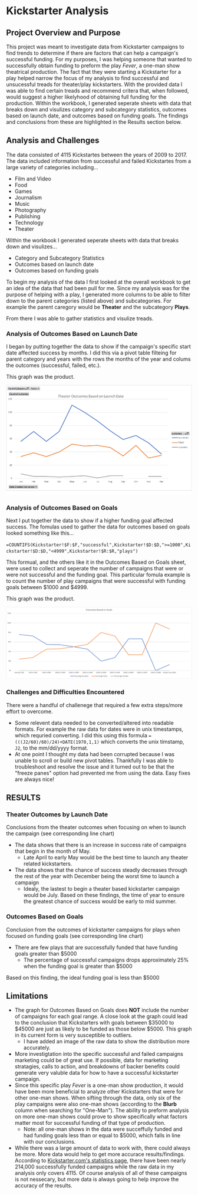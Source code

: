 # Kickstarter Analysis
## Project Overview and Purpose
This project was meant to investigate data from Kickstarter campaigns to find trends to determine if there are factors that can help a campaign's successful funding.
For my purposes, I was helping someone that wanted to successfully obtain funding to preform the play _Fever_, a one-man show theatrical production.
The fact that they were starting a Kickstarter for a play helped narrow the focus of my analysis to find successful and unsucessful treads for theater/play kickstarters.
With the provided data I was able to find certain treads and recommend critera that, when followed, would suggest a higher likelyhood of obtaining full funding for the production. Within the workbook, I generated seperate sheets with data that breaks down and visulizes category and subcategory statistics, outcomes based on launch date, and outcomes based on funding goals. The findings and conclusions from these are highlighted in the Results section below.

## Analysis and Challenges
The data consisted of 4115 Kickstartes between the years of 2009 to 2017. The data included information from successful and failed Kickstartes from a large variety of categories including... 
*	Film and Video
*	Food
*	Games
*	Journalism
*	Music
*	Photography
*	Publishing
*	Technology
*	Theater
	
Within the workbook I generated seperate sheets with data that breaks down and visulizes...
*	Category and Subcategory Statistics
*	Outcomes based on launch date
*	Outcomes based on funding goals
			
To begin my analysis of the data I first looked at the overall workbook to get an idea of the data that had been pull for me.
Since my analysis was for the purpose of helping with a play, I generated more columns to be able to filter down to the parent categories (listed above) and subcategories. For example the parent caregory would be **Theater** and the subcategory **Plays**.

From there I was able to gather statistics and visulize treads.

### Analysis of Outcomes Based on Launch Date

I began by putting together the data to show if the campaign's specific start date affected success by months. I did this via a pivot table filteing for parent category and years with the rows the months of the year and colums the outcomes (successful, failed, etc.). 

This graph was the product.

![](Resources/Theater_Outcomes_vs_Launch.png)

### Analysis of Outcomes Based on Goals

Next I put together the data to show if a higher funding goal affected success. The fomulas used to gather the data for outcomes based on goals looked something like this...

`=COUNTIFS(Kickstarter!$F:$F,"successful",Kickstarter!$D:$D,">=1000",Kickstarter!$D:$D,"<4999",Kickstarter!$R:$R,"plays")` 

This formual, and the others like it in the Outcomes Based on Goals sheet, were used to collect and seperate the number of campaigns that were or were not successful and the funding goal.
This particular fomula example is to count the number of play campaigns that were successful with funding goals between $1000 and $4999. 

This graph was the product.

![](Resources/Outcomes_vs_Goals.png)

### Challenges and Difficulties Encountered
There were a handful of challenege that required a few extra steps/more effort to overcome. 
*	Some relevent data needed to be converted/altered into readable formats. For example the raw data for dates were in unix timestamps, which requried converting. I did 		this using this formula `=(((J2/60)/60)/24)+DATE(1970,1,1)` which converts the unix timstamp, `J2`, to the mm/dd/yyyy format. 
*	At one point I thought my data had been corrupted because I was unable to scroll or build new pivot tables. Thankfully I was able to troubleshoot and resolve the issue 	and it turned out to be that the "freeze panes" option had prevented me from using the data. Easy fixes are always nice!

## RESULTS
### Theater Outcomes by Launch Date		

Conclusions from the theater outcomes when focusing on when to launch the campaign (see corresponding line chart)
*	The data shows that there is an increase in success rate of campaigns that begin in the month of May.
	*	Late April to early May would be the best time to launch any theater related kickstarters.
*	The data shows that the chance of success steadly decreases through the rest of the year with December being the worst time to launch a campaign
	*	Idealy, the lastest to begin a theater based kickstarter campaign would be July.
	Based on these findings, the time of year to ensure the greatest chance of success would be early to mid summer. 
	
### Outcomes Based on Goals

Conclusion from the outcomes of kickstarter campaigns for plays when focused on funding goals (see corresponding line chart)
*	There are few plays that are successfully funded that have funding goals greater than $5000
	*	The percentage of successful campaigns drops approximately 25% when the funding goal is greater than $5000

Based on this finding, the ideal funding goal is less than $5000	

## Limitations

*	The graph for Outcomes Based on Goals does **NOT** include the number of campaigns for each goal range. A close look at the graph could lead to the conclusion that Kickstarters with goals between $35000 to $45000 are just as likely to be funded as those below $5000. This graph in its current form is very susceptible to outliers.
	*	I have added an image of the raw data to show the distribution more accurately.
*	More investigtation into the specific successful and failed campaigns marketing could be of great use.
	If possible, data for marketing stratagies, calls to action, and breakdowns of backer benefits could generate very valuble data for how to have a successful kickstarter 	campaign.
*	Since this specific play _Fever_ is a one-man show production, it would have been more beneficial to analyze other Kickstarters that were for other one-man shows.
	When sifting through the data, only six of the play campaigns were also one-man shows (according to the **Blurb** column when searching for "One-Man"). 
	The ability to preform analysis on more one-man shows could prove to show specifically what factors matter most for successful funding of that type of production.
	*	Note: all one-man shows in the data were succeffully funded and had funding goals less than or equal to $5000, which falls in line with our 					conclusions.
*	While there was a large amount of data to work with, there could always be more. More data would help to get more accurace results/findings.
		According to [Kickstarter.com's statistics page](https://www.kickstarter.com/help/stats), there have been nearly 214,000 successfully funded campaigns while the raw data in my analysis only covers 4115. 
		Of course analysis of all of these campaigns is not nessecary, but more data is always going to help improve the accuracy of the results.			
							
